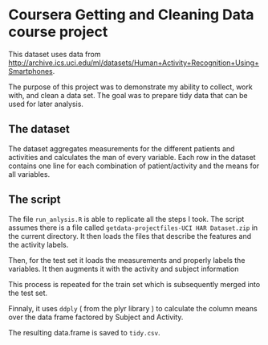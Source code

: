 # Coursera Getting and Cleaning Data course project

This dataset uses data from http://archive.ics.uci.edu/ml/datasets/Human+Activity+Recognition+Using+Smartphones.

The purpose of this project was to demonstrate my ability to collect, work with, and clean a data set. The goal was to prepare tidy data that can be used for later analysis.

## The dataset

The dataset aggregates measurements for the different patients and activities and calculates the man of every variable.
Each row in the dataset contains one line for each combination of patient/activity and the means for all variables.

## The script

The file `run_anlysis.R` is able to replicate all the steps I took.
The script assumes there is a file called `getdata-projectfiles-UCI HAR Dataset.zip` in the current directory.
It then loads the files that describe the features and the activity labels.

Then, for the test set it loads the measurements and properly labels the variables.
It then augments it with the activity and subject information

This process is repeated for the train set which is subsequently merged into the test set.

Finnaly, it uses `ddply` ( from the plyr library ) to calculate the column means over the data frame factored by Subject and Activity.

The resulting data.frame is saved to `tidy.csv`.
